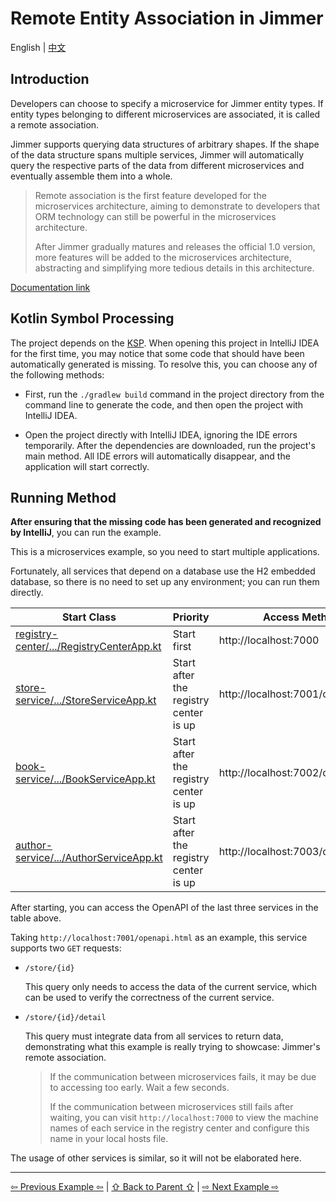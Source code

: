 # Remote Entity Association in Jimmer

English | [中文](./README_zh_CN.md)

## Introduction

Developers can choose to specify a microservice for Jimmer entity types. If entity types belonging to different microservices are associated, it is called a remote association.

Jimmer supports querying data structures of arbitrary shapes. If the shape of the data structure spans multiple services, Jimmer will automatically query the respective parts of the data from different microservices and eventually assemble them into a whole.

> Remote association is the first feature developed for the microservices architecture, aiming to demonstrate to developers that ORM technology can still be powerful in the microservices architecture.
>
> After Jimmer gradually matures and releases the official 1.0 version, more features will be added to the microservices architecture, abstracting and simplifying more tedious details in this architecture.

[Documentation link](https://babyfish-ct.github.io/jimmer-doc/docs/spring/spring-cloud)

## Kotlin Symbol Processing

The project depends on the [KSP](https://kotlinlang.org/docs/ksp-overview.html). When opening this project in IntelliJ IDEA for the first time, you may notice that some code that should have been automatically generated is missing. To resolve this, you can choose any of the following methods:

- First, run the `./gradlew build` command in the project directory from the command line to generate the code, and then open the project with IntelliJ IDEA.

- Open the project directly with IntelliJ IDEA, ignoring the IDE errors temporarily. After the dependencies are downloaded, run the project's main method. All IDE errors will automatically disappear, and the application will start correctly.

## Running Method

**After ensuring that the missing code has been generated and recognized by IntelliJ**, you can run the example.

This is a microservices example, so you need to start multiple applications.

Fortunately, all services that depend on a database use the H2 embedded database, so there is no need to set up any environment; you can run them directly.

Start Class | Priority | Access Method
|---|---|---|
|[registry-center/.../RegistryCenterApp.kt](./registry-center/src/main/kotlin/org/babyfish/jimmer/example/cloud/kt/RegistryCenterApp.kt) | Start first | http://localhost:7000
|[store-service/.../StoreServiceApp.kt](./store-service/src/main/kotlin/org/babyfish/jimmer/example/cloud/kt/store/StoreServiceApp.kt) | Start after the registry center is up | http://localhost:7001/openapi.html
|[book-service/.../BookServiceApp.kt](./book-service/src/main/kotlin/org/babyfish/jimmer/example/cloud/kt/book/BookServiceApp.kt) | Start after the registry center is up | http://localhost:7002/openapi.html
|[author-service/.../AuthorServiceApp.kt](./author-service/src/main/kotlin/org/babyfish/jimmer/example/cloud/kt/author/AuthorServiceApp.kt) | Start after the registry center is up | http://localhost:7003/openapi.html

After starting, you can access the OpenAPI of the last three services in the table above.

Taking `http://localhost:7001/openapi.html` as an example, this service supports two `GET` requests:

- `/store/{id}`

    This query only needs to access the data of the current service, which can be used to verify the correctness of the current service.

- `/store/{id}/detail`

    This query must integrate data from all services to return data, demonstrating what this example is really trying to showcase: Jimmer's remote association.

    > If the communication between microservices fails, it may be due to accessing too early. Wait a few seconds.
    >
    > If the communication between microservices still fails after waiting, you can visit `http://localhost:7000` to view the machine names of each service in the registry center and configure this name in your local hosts file.

The usage of other services is similar, so it will not be elaborated here.

---

[⇦ Previous Example ⇦](../jimmer-sql-graphql-kt) | [⇧ Back to Parent ⇧](../) | [⇨ Next Example ⇨](../save-command-kt/)
